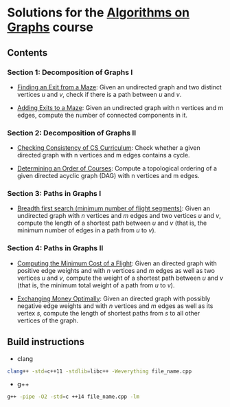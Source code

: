 
# Solutions for the [Algorithms on Graphs](https://www.coursera.org/learn/algorithms-on-graphs/) course

## Contents

### Section 1: Decomposition of Graphs I

* [Finding an Exit from a Maze](https://github.com/olpotkin/ds_and_algos_modern_cpp/blob/master/03-algorithms-on-graphs/week1/1_finding_exit_from_maze/reachability.cpp):
   Given an undirected graph and two distinct vertices _u_ and _v_, check if there is a path between _u_ and _v_.

* [Adding Exits to a Maze](https://github.com/olpotkin/ds_and_algos_modern_cpp/blob/master/03-algorithms-on-graphs/week1/2_adding_exits_to_maze/connected_components.cpp):
   Given an undirected graph with n vertices and m edges, compute the number of connected components in it.

### Section 2: Decomposition of Graphs II

* [Checking Consistency of CS Curriculum](https://github.com/olpotkin/ds_and_algos_modern_cpp/blob/master/03-algorithms-on-graphs/week2/1_cs_curriculum/acyclicity.cpp):
   Check whether a given directed graph with n vertices and m edges contains a cycle.

* [Determining an Order of Courses](https://github.com/olpotkin/ds_and_algos_modern_cpp/blob/master/03-algorithms-on-graphs/week2/2_order_of_courses/toposort.cpp):
   Compute a topological ordering of a given directed acyclic graph (DAG) with n vertices and m edges.

### Section 3: Paths in Graphs I

* [Breadth first search (minimum number of flight segments)](https://github.com/olpotkin/ds_and_algos_modern_cpp/blob/master/03-algorithms-on-graphs/week3/1_flight_segments/bfs.cpp):
   Given an undirected graph with _n_ vertices and _m_ edges and two vertices _u_ and _v_, compute the length of a shortest path between _u_ and _v_ (that is, the minimum number of edges in a path from _u_ to _v_).

### Section 4: Paths in Graphs II

* [Computing the Minimum Cost of a Flight](https://github.com/olpotkin/ds_and_algos_modern_cpp/blob/master/03-algorithms-on-graphs/week4/1_minimum_flight_cost/dijkstra.cpp):
   Given an directed graph with positive edge weights and with _n_ vertices and _m_ edges as well as two vertices _u_ and _v_, compute the weight of a shortest path between _u_ and _v_ (that is, the minimum total weight of a path from _u_ to _v_).

* [Exchanging Money Optimally](TBD):
   Given an directed graph with possibly negative edge weights and with _n_ vertices and _m_ edges as well as its vertex _s_, compute the length of shortest paths from _s_ to all other vertices of the graph.

## Build instructions

* clang

```bash
clang++ -std=c++11 -stdlib=libc++ -Weverything file_name.cpp
```

* g++

```bash
g++ -pipe -O2 -std=c ++14 file_name.cpp -lm
```
